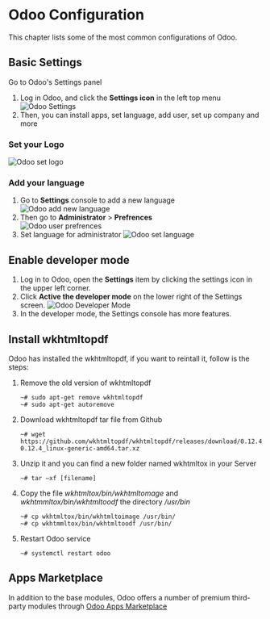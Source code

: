 # Odoo Configuration

This chapter lists some of the most common configurations of Odoo.

## Basic Settings

Go to Odoo's Settings panel

1. Log in Odoo, and click the **Settings icon** in the left top menu
   ![Odoo  Settings ](https://libs.websoft9.com/Websoft9/DocsPicture/en/odoo/odoo-settingspanel-websoft9.png)
2. Then, you can install apps, set language, add user, set up company and more

### Set your Logo

![Odoo set logo](https://libs.websoft9.com/Websoft9/DocsPicture/en/odoo/odoo-settingslogo-websoft9.png)

### Add your language

1. Go to **Settings** console to add a new language
  ![Odoo add new language](https://libs.websoft9.com/Websoft9/DocsPicture/en/odoo/odoo-settingslangs-websoft9.png)
2. Then go to **Administrator** > **Prefrences**    
  ![Odoo user prefrences](https://libs.websoft9.com/Websoft9/DocsPicture/en/odoo/odoo-pref-websoft9.png)
3. Set language for administrator
  ![Odoo set language](https://libs.websoft9.com/Websoft9/DocsPicture/en/odoo/odoo-language002-websoft9.png)

## Enable developer mode

1. Log in to Odoo, open the **Settings** item by clicking the settings icon in the upper left corner.
2. Click **Active the developer mode** on the lower right of the Settings screen.
   ![Odoo Developer Mode](https://libs.websoft9.com/Websoft9/DocsPicture/en/odoo/odoo-enabledev-websoft9.png)
3. In the developer mode, the Settings console has more features.

## Install wkhtmltopdf

Odoo has installed the wkhtmltopdf, if you want to reintall it, follow is the steps:

1.  Remove the old version of wkhtmltopdf

    ~~~
    ~# sudo apt-get remove wkhtmltopdf 
    ~# sudo apt-get autoremove
    ~~~

2.  Download wkhtmltopdf tar file from Github

    ~~~
    ~# wget https://github.com/wkhtmltopdf/wkhtmltopdf/releases/download/0.12.4/wkhtmltox-0.12.4_linux-generic-amd64.tar.xz
    ~~~

3.  Unzip it and you can find a new folder named wkhtmltox in your Server

    ~~~
    ~# tar –xf [filename]
    ~~~

4.  Copy the file *wkhtmltox/bin/wkhtmltomage* and *wkhtmmltox/bin/wkhtmltoodf* the directory */usr/bin*

    ~~~
    ~# cp wkhtmltox/bin/wkhtmltoimage /usr/bin/
    ~# cp wkhtmmltox/bin/wkhtmltoodf /usr/bin/
    ~~~

5.  Restart Odoo service

    ~~~
    ~# systemctl restart odoo
    ~~~

## Apps Marketplace

In addition to the base modules, Odoo offers a number of premium third-party modules through [Odoo Apps Marketplace](https://www.odoo.com/apps/modules)